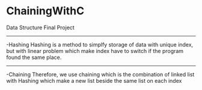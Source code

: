 # ChainingWithC
Data Structure Final Project

***
-Hashing 
  Hashing is a method to simplfy storage of data with unique index, but with linear problem which make index have to switch if the program found the same place.

***
-Chaining
  Therefore, we use chaining which is the combination of linked list with Hashing which make a new list beside the same list on each index


